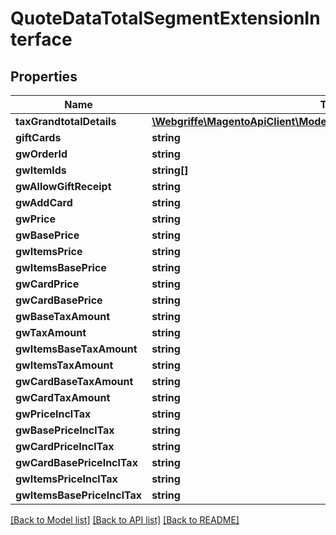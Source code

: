 # QuoteDataTotalSegmentExtensionInterface

## Properties
Name | Type | Description | Notes
------------ | ------------- | ------------- | -------------
**taxGrandtotalDetails** | [**\Webgriffe\MagentoApiClient\Model\TaxDataGrandTotalDetailsInterface[]**](TaxDataGrandTotalDetailsInterface.md) |  | [optional] 
**giftCards** | **string** |  | [optional] 
**gwOrderId** | **string** |  | [optional] 
**gwItemIds** | **string[]** |  | [optional] 
**gwAllowGiftReceipt** | **string** |  | [optional] 
**gwAddCard** | **string** |  | [optional] 
**gwPrice** | **string** |  | [optional] 
**gwBasePrice** | **string** |  | [optional] 
**gwItemsPrice** | **string** |  | [optional] 
**gwItemsBasePrice** | **string** |  | [optional] 
**gwCardPrice** | **string** |  | [optional] 
**gwCardBasePrice** | **string** |  | [optional] 
**gwBaseTaxAmount** | **string** |  | [optional] 
**gwTaxAmount** | **string** |  | [optional] 
**gwItemsBaseTaxAmount** | **string** |  | [optional] 
**gwItemsTaxAmount** | **string** |  | [optional] 
**gwCardBaseTaxAmount** | **string** |  | [optional] 
**gwCardTaxAmount** | **string** |  | [optional] 
**gwPriceInclTax** | **string** |  | [optional] 
**gwBasePriceInclTax** | **string** |  | [optional] 
**gwCardPriceInclTax** | **string** |  | [optional] 
**gwCardBasePriceInclTax** | **string** |  | [optional] 
**gwItemsPriceInclTax** | **string** |  | [optional] 
**gwItemsBasePriceInclTax** | **string** |  | [optional] 

[[Back to Model list]](../README.md#documentation-for-models) [[Back to API list]](../README.md#documentation-for-api-endpoints) [[Back to README]](../README.md)



